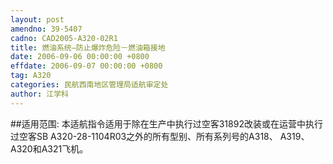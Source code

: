 ```yaml
---
layout: post
amendno: 39-5407
cadno: CAD2005-A320-02R1
title: 燃油系统—防止爆炸危险－燃油箱接地
date: 2006-09-06 00:00:00 +0800
effdate: 2006-09-07 00:00:00 +0800
tag: A320
categories: 民航西南地区管理局适航审定处
author: 江学科
---
```


##适用范围:
本适航指令适用于除在生产中执行过空客31892改装或在运营中执行过空客SB A320-28-1104R03之外的所有型别、所有系列号的A318、 A319、A320和A321飞机。

